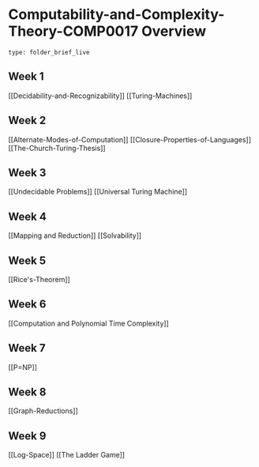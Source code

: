 # Computability-and-Complexity-Theory-COMP0017 Overview
 
```ccard
type: folder_brief_live
```
 
## Week 1
[[Decidability-and-Recognizability]]
[[Turing-Machines]]

## Week 2
[[Alternate-Modes-of-Computation]]
[[Closure-Properties-of-Languages]]
[[The-Church-Turing-Thesis]]

## Week 3
[[Undecidable Problems]]
[[Universal Turing Machine]]

## Week 4
[[Mapping and Reduction]]
[[Solvability]]

## Week 5
[[Rice's-Theorem]]

## Week 6
[[Computation and Polynomial Time Complexity]]

## Week 7
[[P=NP]]

## Week 8
[[Graph-Reductions]]

## Week 9
[[Log-Space]]
[[The Ladder Game]]